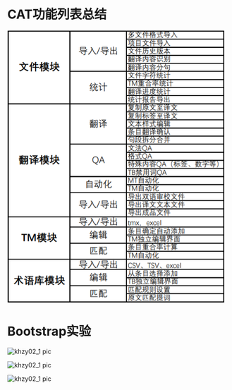 # CAT功能列表总结
![khzy02_1 pic](https://github.com/JayKay7812/Database-Theory-2/blob/master/%E8%AF%BE%E5%90%8E%E4%BD%9C%E4%B8%9A02/img/khzy02_1.png)
# Bootstrap实验

![khzy02_1 pic](https://github.com/JayKay7812/Database-Theory-2/blob/master/%E8%AF%BE%E5%90%8E%E4%BD%9C%E4%B8%9A02/img/khzy02_2.png)

![khzy02_1 pic](https://github.com/JayKay7812/Database-Theory-2/blob/master/%E8%AF%BE%E5%90%8E%E4%BD%9C%E4%B8%9A02/img/khzy02_3.png)

![khzy02_1 pic](https://github.com/JayKay7812/Database-Theory-2/blob/master/%E8%AF%BE%E5%90%8E%E4%BD%9C%E4%B8%9A02/img/khzy02_4.png)
